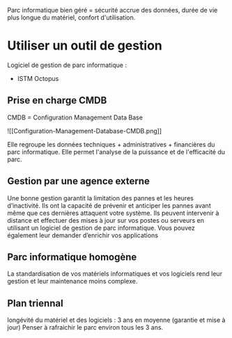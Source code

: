 Parc informatique bien géré = sécurité accrue des données, durée de vie plus longue du matériel, confort d'utilisation. 

# Utiliser un outil de gestion
Logiciel de gestion de parc informatique : 
- ISTM Octopus

## Prise en charge CMDB
CMDB = Configuration Management Data Base

![[Configuration-Management-Database-CMDB.png]]

Elle regroupe les données techniques + administratives + financières du parc informatique. Elle permet l'analyse de la puissance et de l'efficacité du parc. 

## Gestion par une agence externe
Une bonne gestion garantit la limitation des pannes et les heures d’inactivité.
Ils ont la capacité de prévenir et anticiper les pannes avant même que ces dernières attaquent votre système. Ils peuvent intervenir à distance et effectuer des mises à jour sur vos postes ou serveurs en utilisant un logiciel de gestion de parc informatique. Vous pouvez également leur demander d’enrichir vos applications

## Parc informatique homogène
La standardisation de vos matériels informatiques et vos logiciels rend leur gestion et leur maintenance moins complexe.

## Plan triennal
longévité du matériel et des logiciels : 3 ans en moyenne
(garantie et mise à jour)
Penser à rafraichir le parc environ tous les 3 ans. 